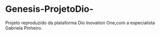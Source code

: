 # Genesis-ProjetoDio-
Projeto reproduzido da plataforma Dio Inovation One,com a especialista Gabriela Pinheiro.
